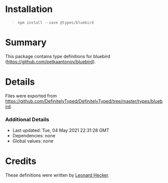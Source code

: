 # Installation
> `npm install --save @types/bluebird`

# Summary
This package contains type definitions for bluebird (https://github.com/petkaantonov/bluebird).

# Details
Files were exported from https://github.com/DefinitelyTyped/DefinitelyTyped/tree/master/types/bluebird.

### Additional Details
 * Last updated: Tue, 04 May 2021 22:31:28 GMT
 * Dependencies: none
 * Global values: none

# Credits
These definitions were written by [Leonard Hecker](https://github.com/lhecker).
